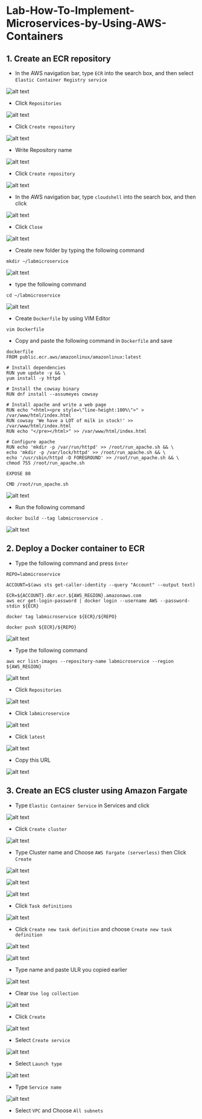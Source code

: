 # Lab-How-To-Implement-Microservices-by-Using-AWS-Containers

## 1. Create an ECR repository

- In the AWS navigation bar, type `ECR` into the search box, and then select `Elastic Container Registry service`

![alt text](image.png)

- Click `Repositories`

![alt text](image-1.png)

- Click `Create repository`

![alt text](image-2.png)

- Write Repository name 

![alt text](image-3.png)

- Click `Create repository`

![alt text](image-4.png)

- In the AWS navigation bar, type `cloudshell` into the search box, and then click

![alt text](image-5.png)

- Click `Close`

![alt text](image-6.png)

- Create new folder by typing the following command

```mkdir ~/labmicroservice```

![alt text](image-7.png)

- type the following command

```cd ~/labmicroservice```

![alt text](image-8.png)

- Create `Dockerfile` by using VIM Editor

```vim Dockerfile```

- Copy and paste the following command in `Dockerfile` and save

```
dockerfile
FROM public.ecr.aws/amazonlinux/amazonlinux:latest

# Install dependencies
RUN yum update -y && \
yum install -y httpd

# Install the cowsay binary
RUN dnf install --assumeyes cowsay

# Install apache and write a web page
RUN echo "<html><pre style=\"line-height:100%\">" > /var/www/html/index.html
RUN cowsay 'We have a LOT of milk in stock!' >> /var/www/html/index.html
RUN echo "</pre></html>" >> /var/www/html/index.html

# Configure apache
RUN echo 'mkdir -p /var/run/httpd' >> /root/run_apache.sh && \
echo 'mkdir -p /var/lock/httpd' >> /root/run_apache.sh && \
echo '/usr/sbin/httpd -D FOREGROUND' >> /root/run_apache.sh && \
chmod 755 /root/run_apache.sh

EXPOSE 80

CMD /root/run_apache.sh
```

![alt text](image-10.png)

- Run the following command

```docker build --tag labmicroservice .```

![alt text](image-9.png)

## 2. Deploy a Docker container to ECR

- Type the following command and press `Enter`

```
REPO=labmicroservice

ACCOUNT=$(aws sts get-caller-identity --query "Account" --output text)

ECR=${ACCOUNT}.dkr.ecr.${AWS_REGION}.amazonaws.com
aws ecr get-login-password | docker login --username AWS --password-stdin ${ECR}

docker tag labmicroservice ${ECR}/${REPO}

docker push ${ECR}/${REPO}

```

![alt text](image-11.png)

- Type the following command

```aws ecr list-images --repository-name labmicroservice --region ${AWS_REGION} ```

![alt text](image-12.png)

- Click `Repositories`

![alt text](image-1.png)

- Click `labmicroservice`

![alt text](image-13.png)

- Click `latest`

![alt text](image-14.png)

- Copy this URL

![alt text](image-15.png)

## 3. Create an ECS cluster using Amazon Fargate

- Type `Elastic Container Service` in Services and click

![alt text](image-16.png)

- Click `Create cluster`

![alt text](image-17.png)

- Type Cluster name and Choose `AWS Fargate (serverless)` then Click `Create`

![alt text](image-18.png)

![alt text](image-19.png)

![alt text](image-20.png)

- Click `Task definitions`

![alt text](image-21.png)

- Click `Create new task definition` and choose `Create new task definition`   

![alt text](image-22.png)

![alt text](image-23.png)

- Type name and paste ULR you copied earlier

![alt text](image-24.png)

- Clear `Use log collection`

![alt text](image-25.png)

- Click `Create`

![alt text](image-26.png)

- Select `Create service`

![alt text](image-27.png)

- Select `Launch type`

![alt text](image-28.png)

- Type `Service name`

![alt text](image-29.png)

- Select `VPC` and Choose `All subnets`